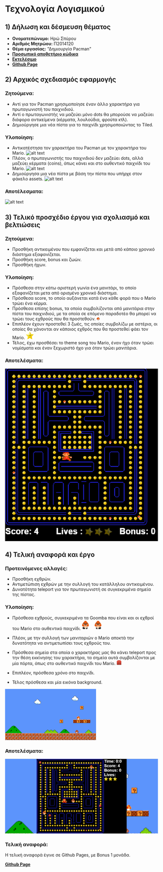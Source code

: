 # Τεχνολογία Λογισμικού

## 1)	Δήλωση και δέσμευση θέματος
*	**Ονοματεπώνυμο:** Ηρώ Σπύρου
*	**Αριθμός Μητρώου:** Π2014120
*	**Θέμα εργασίας:** "Δημιουργία Pacman"
*	**[Προσωπικό αποθετήριο κώδικα](https://github.com/irospyrou/pacman "Iro's Repository")**
*	**[Εκτελέσιμο](https://irospyrou.github.io/pacman/ "Iro's Pacman")**
* **[Github Page](https://irospyrou.github.io/Pacman_Anafora_2017/ "Iro's Final Report")**

## 2)	Aρχικός σχεδιασμός εφαρμογής
### Ζητούμενα:
  *	Αντί για τον Pacman χρησιμοποίησε έναν άλλο χαρακτήρα για πρωταγωνιστή του παιχνιδιού.
  *	Αντί ο πρωταγωνιστής να μαζεύει μόνο dots θα μπορούσε να μαζεύει διάφορα αντικείμενα (κέρματα, λουλούδια, φρούτα κτλ).
  *	Δημιούργησε μια νέα πίστα για το παιχνίδι χρησιμοποιώντας το Tiled.

### Υλοποίηση:
  * Αντικατέστησα τον χαρακτήρα του Pacman με τον χαρακτήρα του Mario.
  ![alt text](https://github.com/irospyrou/pacman/blob/master/assets/mario2.png "Mario")
  * Πλέον, ο πρωταγωνιστής του παιχνιδιού δεν μαζεύει dots, αλλά μαζεύει κέρματα (coins), όπως κάνει και στο αυθεντικό παιχνίδι του Mario.
  ![alt text](https://github.com/irospyrou/pacman/blob/master/assets/coin1.png "Coins")
  * Δημιούργησα μια νέα πίστα με βάση την πίστα που υπήρχε στον φάκελο assets.
  ![alt text](https://github.com/irospyrou/pacman/blob/master/assets/pacman-map1.png "Level1")

### Αποτέλεσματα:
 ![alt text](https://github.com/irospyrou/pacman/blob/master/assets/Screenshot.png "Screenshot")
 
## 3) Τελικό προσχέδιο έργου για σχολιασμό και βελτιώσεις 
### Ζητούμενα:
  * Προσθήκη αντικειμένου που εμφανίζεται και μετά από κάποιο χρονικό διάστημα εξαφανίζεται.
  * Προσθήκη score, bonus και ζωών.
  * Προσθήκη ήχων.
  
### Υλοποίηση:
  * Πρόσθεσα στην κάτω αριστερή γωνία ένα μανιτάρι, το οποίο εξαφανίζεται μετα από ορισμένο χρονικό διάστημα.
  * Πρόσθεσα score, το οποίο αυξάνεται κατά ένα κάθε φορά που ο Mario τρώει ένα κέρμα. 
  * Πρόσθεσα επίσης bonus, τα οποία συμβολίζονται από μανιτάρια στην πίστα του παιχνιδιού, με τα οποία σε επόμενο παραδοτέο θα μπορεί να τρώει τους εχθρούς που θα προστεθούν.
  ![alt text](https://github.com/irospyrou/pacman/blob/master/assets/mushroom1.png "Mushrooms")
  * Επιπλέον έχουν προστεθεί 3 ζωές, τις οποίες συμβολίζω με αστέρια, οι οποίες θα χάνονται αν κάποιος εχθρός που θα προστεθεί φάει τον Mario.
  ![alt text](https://github.com/irospyrou/pacman/blob/master/assets/star2.png "Stars")
  * Τέλος, έχω προσθέσει το theme song του Mario, έναν ήχο όταν τρώει νομίσματα και έναν ξεχωριστό ήχο για όταν τρώει μανιτάρια.

### Αποτελέσματα:
 ![alt text](https://github.com/irospyrou/pacman/blob/master/assets/Screenshot2.png "Screenshot")
 
## 4) Τελική αναφορά και έργο
### Προτεινόμενες αλλαγές:
  * Προσθήκη εχθρών.
  * Αντιμετώπιση εχθρών με την συλλογή του κατάλληλου αντικειμένου.
  * Δυνατότητα teleport για τον πρωταγωνιστή σε συγκεκριμένα σημεία της πίστας.

### Υλοποίηση:
  * Πρόσθεσα εχθρούς, συγκεκριμένα τα Goomba που είναι και οι εχθροί του Mario στο αυθεντικό παιχνίδι.
 ![alt text](https://github.com/irospyrou/pacman/blob/master/assets/goomba.png "Goomba")
  
  * Πλέον, με την συλλογή των μανιταριών ο Mario αποκτά την δυνατότητα να αντιμετωπίσει τους εχθρούς του.
  * Πρόσθεσα σημεία στα οποία ο χαρακτήρας μας θα κάνει teleport προς την θέση εκκίνησης του χαρακτήρα, τα σημεία αυτά συμβολίζονται με μία πόρτα, όπως στο αυθεντικό παιχνίδι του Mario.
 ![alt text](https://github.com/irospyrou/pacman/blob/master/assets/door.png "Door")
  
  * Επιπλέον, πρόσθεσα χρόνο στο παιχνίδι.
  * Τέλος πρόσθεσα και μία εικόνα background.
  
 ![alt text](https://github.com/irospyrou/pacman/blob/master/assets/bg.png "Background")

### Αποτελέσματα:
 ![alt text](https://github.com/irospyrou/pacman/blob/master/assets/Screenshot3.png "Screenshot")
 
### Τελική αναφορά:
Η τελική αναφορά έγινε σε Github Pages, με Bonus 1 μονάδα.

**[Github Page](https://irospyrou.github.io/Pacman_Anafora_2017/ "Iro's Final Report")**
